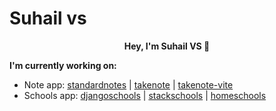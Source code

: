 # Suhail vs

<p align="center">
  <b>Hey, I'm Suhail VS 👋</b><br />
</p>


**I'm currently working on:**
* Note app: [standardnotes](https://github.com/standardnotes/app) | [takenote](https://github.com/suhailvs/takenote) | [takenote-vite](https://github.com/mylearnit/takenote-vite)
* Schools app: [djangoschools](https://github.com/suhailvs/django-schools/) | [stackschools](https://github.com/suhailvs/stackschools/) | [homeschools](https://github.com/suhailvs/homeschool/)

<!--
**suhailvs/suhailvs** is a ✨ _special_ ✨ repository because its `README.md` (this file) appears on your GitHub profile.

Here are some ideas to get you started:

- 🔭 I’m currently working on ...
- 🌱 I’m currently learning ...
- 👯 I’m looking to collaborate on ...
- 🤔 I’m looking for help with ...
- 💬 Ask me about ...
- 📫 How to reach me: ...
- 😄 Pronouns: ...
- ⚡ Fun fact: ...
-->
